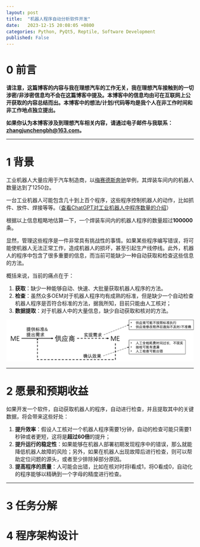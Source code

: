 ```yaml
---
layout: post
title:  "机器人程序自动分析软件开发"
date:   2023-12-15 20:08:05 +0800
categories: Python, PyQt5, Reptile, Software Development
published: False
---
```


# 0 前言

**请注意，这篇博客的内容与我在理想汽车的工作无关，我在理想汽车接触到的一切涉密/非涉密信息均不会在这篇博客中提及。本博客中的信息均由可在互联网上公开获取的内容总结而出。本博客中的想法/计划/代码等均是我个人在非工作时间和非工作地点独立提出。**

**如果你认为本博客涉及到理想汽车相关内容，请通过电子邮件与我联系：zhangjunchengbh@163.com。**

---

# 1 背景

工业机器人大量应用于汽车制造商，以[梅赛德斯奔驰](https://mbusi.com/factory/body-shop)举例，其焊装车间内的机器人数量达到了1250台。

一台工业机器人可能包含几十到上百个程序，这些程序控制机器人的动作，比如抓件、放件、焊接等等。（[查看ChatGPT对工业机器人中程序数量的介绍](https://chat.openai.com/share/0c1c1c04-a5e2-49d2-b5cb-e048cb25345e)）

根据以上信息粗略地估算一下，一个焊装车间内的机器人程序的数量超过**100000**条。

显然，管理这些程序是一件非常具有挑战性的事情。如果某些程序编写错误，将可能使机器人无法正常工作，造成机器人的损坏，甚至引起生产线停线。此外，机器人的程序中包含了很多重要的信息，而当前可能缺少一种自动获取和检查这些信息的方法。

概括来说，当前的痛点在于：
1. **获取**：缺少一种能够自动、快速、大批量获取机器人程序的方法。
2. **检查**：虽然众多OEM对于机器人程序均有成熟的标准，但是缺少一个自动检查机器人程序是否符合标准的方法，据我所知，目前只能由人工核对；
3. **数据提取**：对于机器人中的大量信息，缺少自动获取和核对的方法。

![Pic](pictures/RobotProgram_Background.png)

---

# 2 愿景和预期收益

如果开发一个软件，自动获取机器人的程序，自动进行检查，并且提取其中的关键数据，将会带来这些好处：
1. **提升效率**：假设人工核对一个机器人程序需要1分钟，自动的检查可能只需要1秒钟或者更短，这将是**超过60倍**的提升；
2. **提升运行的稳定性**：如果能够在机器人部署初期发现程序中的错误，那么就能降低机器人故障的风险；另外，如果在机器人出现故障后进行检查，则可以帮助定位问题的源头，或者至少排除掉部分原因。
3. **提高程序的质量**：人可能会出错，比如在核对时将I看成1，将O看成0，自动化的程序能够以精确到一个字母的精度进行检查。

---

# 3 任务分解


# 4 程序架构设计
